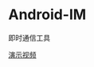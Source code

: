 # Android-IM
即时通信工具

[演示视频](https://raw.githubusercontent.com/zhoudexi/Android-IM/main/Demo%20video.mp4)
